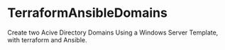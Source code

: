 # TerraformAnsibleDomains
Create two Acive Directory Domains Using a Windows Server Template, with terraform and Ansible.

